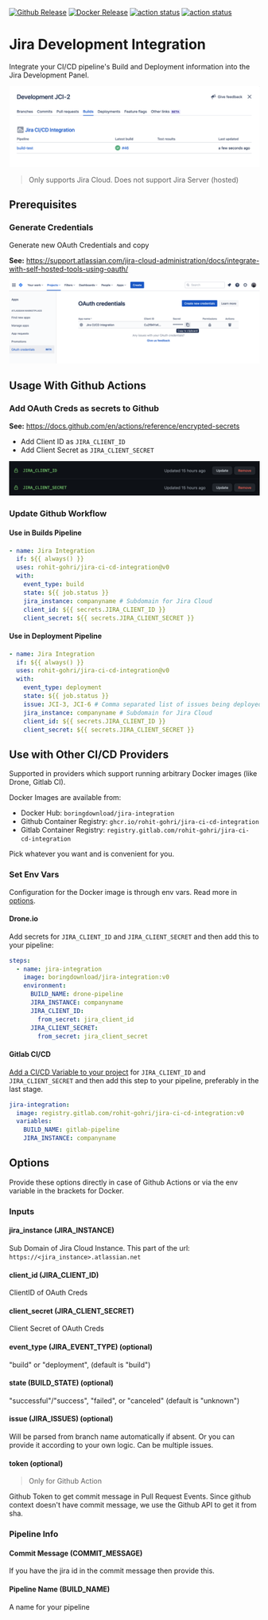 [![Github Release](https://img.shields.io/github/v/release/rohit-gohri/jira-ci-cd-integration?style=flat)](https://github.com/rohit-gohri/jira-ci-cd-integration/releases)
[![Docker Release](https://img.shields.io/docker/v/boringdownload/jira-integration)](https://hub.docker.com/repository/docker/boringdownload/jira-integration)
<a href="https://github.com/rohit-gohri/jira-ci-cd-integration/actions"><img alt="action status" src="https://github.com/rohit-gohri/jira-ci-cd-integration/workflows/build-test/badge.svg"></a>
<a href="https://github.com/rohit-gohri/jira-ci-cd-integration/actions"><img alt="action status" src="https://github.com/rohit-gohri/jira-ci-cd-integration/workflows/release/badge.svg"></a>

# Jira Development Integration

Integrate your CI/CD pipeline's Build and Deployment information into the Jira Development Panel.

![Builds Panel Preview](./docs/builds-panel.png)

> Only supports Jira Cloud. Does not support Jira Server (hosted)

## Prerequisites

### Generate Credentials

Generate new OAuth Credentials and copy

**See:** <https://support.atlassian.com/jira-cloud-administration/docs/integrate-with-self-hosted-tools-using-oauth/>

![OAuth Creds Screen](./docs/oauth-creds.png)

## Usage With Github Actions

### Add OAuth Creds as secrets to Github

**See:** <https://docs.github.com/en/actions/reference/encrypted-secrets>

- Add Client ID as `JIRA_CLIENT_ID`
- Add Client Secret as `JIRA_CLIENT_SECRET`

![Github Secrets](./docs/github-secrets.png)

### Update Github Workflow

#### Use in Builds Pipeline

```yaml
- name: Jira Integration
  if: ${{ always() }}
  uses: rohit-gohri/jira-ci-cd-integration@v0
  with:
    event_type: build
    state: ${{ job.status }}
    jira_instance: companyname # Subdomain for Jira Cloud
    client_id: ${{ secrets.JIRA_CLIENT_ID }}
    client_secret: ${{ secrets.JIRA_CLIENT_SECRET }}
```

#### Use in Deployment Pipeline

```yaml
- name: Jira Integration
  if: ${{ always() }}
  uses: rohit-gohri/jira-ci-cd-integration@v0
  with:
    event_type: deployment
    state: ${{ job.status }}
    issue: JCI-3, JCI-6 # Comma separated list of issues being deployed/released. You are expected to generate this yourself in a previous step
    jira_instance: companyname # Subdomain for Jira Cloud
    client_id: ${{ secrets.JIRA_CLIENT_ID }}
    client_secret: ${{ secrets.JIRA_CLIENT_SECRET }}
```

## Use with Other CI/CD Providers

Supported in providers which support running arbitrary Docker images (like Drone, Gitlab CI).

Docker Images are available from:

- Docker Hub: `boringdownload/jira-integration`
- Github Container Registry: `ghcr.io/rohit-gohri/jira-ci-cd-integration`
- Gitlab Container Registry: `registry.gitlab.com/rohit-gohri/jira-ci-cd-integration`

Pick whatever you want and is convenient for you.

### Set Env Vars

Configuration for the Docker image is through env vars. Read more in [options](#options).

#### Drone.io

Add secrets for `JIRA_CLIENT_ID` and `JIRA_CLIENT_SECRET` and then add this to your pipeline:

```yaml
steps:
  - name: jira-integration
    image: boringdownload/jira-integration:v0
    environment:
      BUILD_NAME: drone-pipeline
      JIRA_INSTANCE: companyname
      JIRA_CLIENT_ID:
        from_secret: jira_client_id
      JIRA_CLIENT_SECRET:
        from_secret: jira_client_secret
```

#### Gitlab CI/CD

[Add a CI/CD Variable to your project](https://docs.gitlab.com/ee/ci/variables/#add-a-cicd-variable-to-a-project) for `JIRA_CLIENT_ID` and `JIRA_CLIENT_SECRET` and then add this step to your pipeline, preferably in the last stage.

```yaml
jira-integration:
  image: registry.gitlab.com/rohit-gohri/jira-ci-cd-integration:v0
  variables:
    BUILD_NAME: gitlab-pipeline
    JIRA_INSTANCE: companyname
```

## Options

Provide these options directly in case of Github Actions or via the env variable in the brackets for Docker.

### Inputs

#### jira_instance (JIRA_INSTANCE)

Sub Domain of Jira Cloud Instance. This part of the url: `https://<jira_instance>.atlassian.net`

#### client_id (JIRA_CLIENT_ID)

ClientID of OAuth Creds

#### client_secret (JIRA_CLIENT_SECRET)

Client Secret of OAuth Creds

#### event_type (JIRA_EVENT_TYPE) (optional)

"build" or "deployment", (default is "build")

#### state (BUILD_STATE) (optional)

"successful"/"success", "failed", or "canceled" (default is "unknown")

#### issue (JIRA_ISSUES) (optional)

Will be parsed from branch name automatically if absent. Or you can provide it according to your own logic. Can be multiple issues.

#### token (optional)

> Only for Github Action

Github Token to get commit message in Pull Request Events. Since github context doesn't have commit message, we use the Github API to get it from sha.

### Pipeline Info

#### Commit Message (COMMIT_MESSAGE)

If you have the jira id in the commit message then provide this.

#### Pipeline Name (BUILD_NAME)

A name for your pipeline

